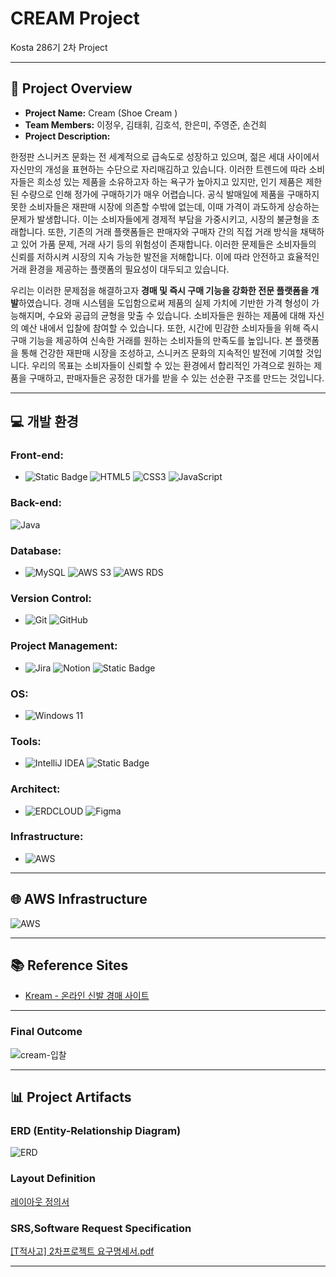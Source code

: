 # CREAM Project

Kosta 286기 2차 Project  

---

## 📑 Project Overview
- **Project Name:** Cream (Shoe Cream )  
- **Team Members:** 이정우, 김태휘, 김호석, 한은미, 주영준, 손건희  
- **Project Description:**
  
﻿한정판 스니커즈 문화는 전 세계적으로 급속도로 성장하고 있으며, 젊은 세대 사이에서 자신만의 개성을 표현하는 수단으로 자리매김하고 있습니다. 이러한 트렌드에 따라 소비자들은 희소성 있는 제품을 소유하고자 하는 욕구가 높아지고 있지만, 인기 제품은 제한된 수량으로 인해 정가에 구매하기가 매우 어렵습니다. 공식 발매일에 제품을 구매하지 못한 소비자들은 재판매 시장에 의존할 수밖에 없는데, 이때 가격이 과도하게 상승하는 문제가 발생합니다. 이는 소비자들에게 경제적 부담을 가중시키고, 시장의 불균형을 초래합니다. ﻿또한, 기존의 거래 플랫폼들은 판매자와 구매자 간의 직접 거래 방식을 채택하고 있어 가품 문제, 거래 사기 등의 위험성이 존재합니다. 이러한 문제들은 소비자들의 신뢰를 저하시켜 시장의 지속 가능한 발전을 저해합니다. 이에 따라 안전하고 효율적인 거래 환경을 제공하는 플랫폼의 필요성이 대두되고 있습니다.

﻿우리는 이러한 문제점을 해결하고자 **경매 및 즉시 구매 기능을 강화한 전문 플랫폼을 개발**하였습니다. 경매 시스템을 도입함으로써 제품의 실제 가치에 기반한 가격 형성이 가능해지며, 수요와 공급의 균형을 맞출 수 있습니다. 소비자들은 원하는 제품에 대해 자신의 예산 내에서 입찰에 참여할 수 있습니다. 또한, 시간에 민감한 소비자들을 위해 즉시 구매 기능을 제공하여 신속한 거래를 원하는 소비자들의 만족도를 높입니다.
 본 플랫폼을 통해 건강한 재판매 시장을 조성하고, 스니커즈 문화의 지속적인 발전에 기여할 것입니다. 우리의 목표는 소비자들이 신뢰할 수 있는 환경에서 합리적인 가격으로 원하는 제품을 구매하고, 판매자들은 공정한 대가를 받을 수 있는 선순환 구조를 만드는 것입니다.


 
---

## 💻 개발 환경

### Front-end:
- ![Static Badge](https://img.shields.io/badge/JSP%26Servlet-000000?style=for-the-badge) ![HTML5](https://img.shields.io/badge/html5-%23E34F26?style=for-the-badge&logo=html5&logoColor=white)
![CSS3](https://img.shields.io/badge/css3-%231572B6?style=for-the-badge&logo=css3) ![JavaScript](https://img.shields.io/badge/javascript-black?style=for-the-badge&logo=javascript&logoColor=%23F7DF1E)

### Back-end:
![Java](https://img.shields.io/badge/java-%23e14a3a?style=for-the-badge)

### Database:
- ![MySQL](https://img.shields.io/badge/mysql-%234479A1?style=for-the-badge&logo=mysql&logoColor=white)
![AWS S3](https://img.shields.io/badge/s3-%23569A31?style=for-the-badge&logo=amazons3&logoColor=white)
![AWS RDS](https://img.shields.io/badge/rds-%23527FFF?style=for-the-badge&logo=amazonrds&logoColor=white)

### Version Control:
- ![Git](https://img.shields.io/badge/git-%23F05032?style=for-the-badge&logo=git&logoColor=white)
![GitHub](https://img.shields.io/badge/github-%23181717?style=for-the-badge&logo=github)

### Project Management:
- ![Jira](https://img.shields.io/badge/jira-%230052CC?style=for-the-badge&logo=jira)
![Notion](https://img.shields.io/badge/notion-%23000000?style=for-the-badge&logo=notion)
![Static Badge](https://img.shields.io/badge/slack-%234A154B?style=for-the-badge&logo=slack)

### OS:
- ![Windows 11](https://img.shields.io/badge/window11-blue?style=for-the-badge)

### Tools:
- ![IntelliJ IDEA](https://img.shields.io/badge/intellij-%23000000?style=for-the-badge&logo=intellijidea)
![Static Badge](https://img.shields.io/badge/eclipseide-%232C2255?style=for-the-badge&logo=eclipseide)


### Architect:
- ![ERDCLOUD](https://img.shields.io/badge/ERDCLOUD-black?style=for-the-badge&logo=icloud&logoColor=white)
![Figma](https://img.shields.io/badge/figma-%23F24E1E?style=for-the-badge&logo=figma&logoColor=white)

### Infrastructure:
- ![AWS](https://img.shields.io/badge/AWS-%23232F3E?style=for-the-badge&logo=amazonwebservices&logoColor=white)

---

## 🌐 AWS Infrastructure  
![AWS](https://github.com/user-attachments/assets/32dc947a-6639-4669-9aeb-3133fcbef338)

---

## 📚 Reference Sites  
- [Kream - 온라인 신발 경매 사이트](https://kream.co.kr/?airbridge_referrer=airbridge%3Dtrue%26event_uuid%3D0106418e-3582-4c15-928a-db6ebf741b10%26client_id%3Dbd892dce-96f7-456d-ba38-dc2939f41974%26referrer_timestamp%3D1734504220330%26channel%3Dnaver.searchad%26campaign%3DBS%26ad_group%3DPC_241216_2%26ad_creative%3DPC_241216_2_homelink%26term%3DKREAM%26sub_id%3D3&utm_source=naver.searchad&utm_campaign=BS&utm_medium=3&utm_term=KREAM&channel=naver.searchad&campaign=BS&ad_group=PC_241216_2&ad_creative=PC_241216_2_homelink&term=KREAM&sub_id=3&n_media=27758&n_query=KREAM&n_rank=1&n_ad_group=grp-a001-04-000000041246956&n_ad=nad-a001-04-000000339143353&n_keyword_id=nkw-a001-04-000006110978940&n_keyword=KREAM&n_campaign_type=4&n_contract=tct-a001-04-000000000993819&n_ad_group_type=5&NaPm=ct%3Dm4tj11ls%7Cci%3D0A00000qpQ9BK-33bLok%7Ctr%3Dbrnd%7Chk%3Df393f781f10e1ba57d1be2c11f2362e22c88a6cd%7Cnacn%3DbjXwBUwoDRnQ)

---

### Final Outcome  
![cream-입찰](https://github.com/user-attachments/assets/023ce291-60da-4df7-8cb2-b8c30d053b93)

---

## 📊 Project Artifacts

### ERD (Entity-Relationship Diagram)  
![ERD](https://github.com/user-attachments/assets/87bd1928-d508-48ff-974d-2602428efa57)

### Layout Definition  

[레이아웃 정의서](https://www.figma.com/design/nCyCKo568Sx0qHetEk0MCe/Cream?node-id=0-1&p=f&t=g0DRtKQQK5wVMyxF-0)

### SRS,Software Request Specification  

[[T적사고] 2차프로젝트 요구명세서.pdf](https://github.com/user-attachments/files/18176748/T.2.pdf)

---
